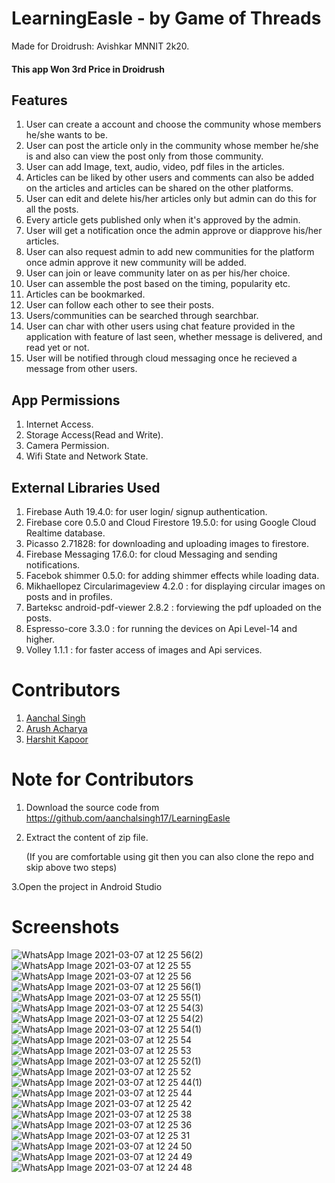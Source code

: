 # LearningEasle - by Game of Threads

Made for Droidrush: Avishkar MNNIT 2k20.

#### This app Won 3rd Price in Droidrush

## Features
1. User can create a account and choose the community whose members he/she wants to be.
2. User can post the article only in the community whose member he/she is and also can view the post only from those community.
3. User can add Image, text, audio, video, pdf files in the articles.
4. Articles can be liked by other users and comments can also be added on the articles and articles can be shared on the other platforms.
5. User can edit and delete his/her articles only but admin can do this for all the posts.
6. Every article gets published only when it's approved by the admin.
7. User will get a notification once the admin approve or diapprove his/her articles.
8. User can also request admin to add new communities for the platform once admin approve it new community will be added.
9. User can join or leave community later on as per his/her choice.
10. User can assemble the post based on the timing, popularity etc.
11. Articles can be bookmarked.
12. User can follow each other to see their posts.
13. Users/communities can be searched through searchbar.
14. User can char with other users using chat feature provided in the application with feature of last seen, whether message is delivered, and read yet or not.
15. User will be notified through cloud messaging once he recieved a message from other users.

## App Permissions
1. Internet Access.
2. Storage Access(Read and Write).
3. Camera Permission.
4. Wifi State and Network State.

## External Libraries Used
1. Firebase Auth 19.4.0: for user login/ signup authentication.
2. Firebase core 0.5.0 and Cloud Firestore 19.5.0: for using Google Cloud Realtime database.
3. Picasso 2.71828: for downloading and uploading images to firestore.
4. Firebase Messaging 17.6.0: for cloud Messaging and sending notifications.
5. Facebok shimmer 0.5.0: for adding shimmer effects while loading data.
6. Mikhaellopez Circularimageview 4.2.0 : for displaying circular images on posts and in profiles.
7. Barteksc android-pdf-viewer 2.8.2 : forviewing the pdf uploaded on the posts.
8. Espresso-core 3.3.0 : for running the devices on Api Level-14 and higher.
9. Volley 1.1.1 : for faster access of images and Api services.

# Contributors
1. <a href= "https://github.com/aanchalsingh17"> Aanchal Singh </a>
2. <a href = "https://github.com/arushacharyamnnit"> Arush Acharya </a>
3. <a href= "https://github.com/harshitkapoor7"> Harshit Kapoor </a>

# Note for Contributors 
1. Download the source code from  <a href ="https://github.com/aanchalsingh17/LearningEasle"> https://github.com/aanchalsingh17/LearningEasle </a>
2. Extract the content of zip file.

    (If you are comfortable using git then you can also clone the repo and skip above two steps)

 3.Open the project in Android Studio

# Screenshots
![WhatsApp Image 2021-03-07 at 12 25 56(2)](https://user-images.githubusercontent.com/47004131/110232976-2d0a7e00-7f47-11eb-900a-b092168fcbb7.jpeg)
![WhatsApp Image 2021-03-07 at 12 25 55](https://user-images.githubusercontent.com/47004131/110233012-47445c00-7f47-11eb-905a-7edddeb11399.jpeg)
![WhatsApp Image 2021-03-07 at 12 25 56](https://user-images.githubusercontent.com/47004131/110232978-30056e80-7f47-11eb-9f14-92df937917f7.jpeg)
![WhatsApp Image 2021-03-07 at 12 25 56(1)](https://user-images.githubusercontent.com/47004131/110232977-2ed44180-7f47-11eb-81e8-5c6e9ddf0017.jpeg)
![WhatsApp Image 2021-03-07 at 12 25 55(1)](https://user-images.githubusercontent.com/47004131/110232979-31369b80-7f47-11eb-80a7-67d024248b58.jpeg)
![WhatsApp Image 2021-03-07 at 12 25 54(3)](https://user-images.githubusercontent.com/47004131/110232981-3267c880-7f47-11eb-89a8-829140df2deb.jpeg)
![WhatsApp Image 2021-03-07 at 12 25 54(2)](https://user-images.githubusercontent.com/47004131/110232984-3398f580-7f47-11eb-8083-2a0b023250b7.jpeg)
![WhatsApp Image 2021-03-07 at 12 25 54(1)](https://user-images.githubusercontent.com/47004131/110232987-34ca2280-7f47-11eb-9e3e-f1ef33006313.jpeg)
![WhatsApp Image 2021-03-07 at 12 25 54](https://user-images.githubusercontent.com/47004131/110232989-35fb4f80-7f47-11eb-8faf-5bf4931ad116.jpeg)
![WhatsApp Image 2021-03-07 at 12 25 53](https://user-images.githubusercontent.com/47004131/110232991-372c7c80-7f47-11eb-8b50-2c9be19054db.jpeg)
![WhatsApp Image 2021-03-07 at 12 25 52(1)](https://user-images.githubusercontent.com/47004131/110232993-385da980-7f47-11eb-8610-dd79c434863a.jpeg)
![WhatsApp Image 2021-03-07 at 12 25 52](https://user-images.githubusercontent.com/47004131/110232996-398ed680-7f47-11eb-9bc9-b19dd5b83228.jpeg)
![WhatsApp Image 2021-03-07 at 12 25 44(1)](https://user-images.githubusercontent.com/47004131/110232997-3ac00380-7f47-11eb-8050-7ef76826d658.jpeg)
![WhatsApp Image 2021-03-07 at 12 25 44](https://user-images.githubusercontent.com/47004131/110232999-3dbaf400-7f47-11eb-917a-331b3291eb25.jpeg)
![WhatsApp Image 2021-03-07 at 12 25 42](https://user-images.githubusercontent.com/47004131/110233002-3f84b780-7f47-11eb-8b12-890fdfa18408.jpeg)
![WhatsApp Image 2021-03-07 at 12 25 38](https://user-images.githubusercontent.com/47004131/110233004-401d4e00-7f47-11eb-8421-53d2baabea78.jpeg)
![WhatsApp Image 2021-03-07 at 12 25 36](https://user-images.githubusercontent.com/47004131/110233005-427fa800-7f47-11eb-95ae-75f48082f637.jpeg)
![WhatsApp Image 2021-03-07 at 12 25 31](https://user-images.githubusercontent.com/47004131/110233008-43b0d500-7f47-11eb-85f4-c3a33cc1bae4.jpeg)
![WhatsApp Image 2021-03-07 at 12 24 50](https://user-images.githubusercontent.com/47004131/110233009-457a9880-7f47-11eb-8061-f37f59569088.jpeg)
![WhatsApp Image 2021-03-07 at 12 24 49](https://user-images.githubusercontent.com/47004131/110233010-46132f00-7f47-11eb-8635-abbb4cb48012.jpeg)
![WhatsApp Image 2021-03-07 at 12 24 48](https://user-images.githubusercontent.com/47004131/110233013-48758900-7f47-11eb-82e2-58e860470728.jpeg)


